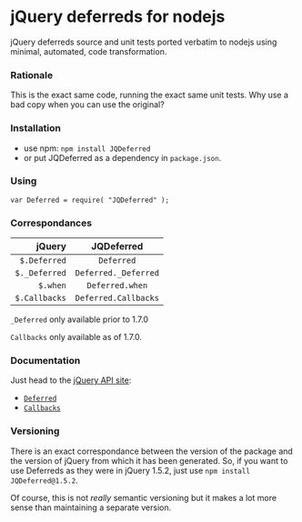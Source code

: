 jQuery deferreds for nodejs
===========================
jQuery deferreds source and unit tests ported verbatim to nodejs using minimal, automated, code transformation.

### Rationale

This is the exact same code, running the exact same unit tests. Why use a bad copy when you can use the original?

### Installation

* use npm: `npm install JQDeferred`
* or put JQDeferred as a dependency in `package.json`.

### Using

`var Deferred = require( "JQDeferred" );`

### Correspondances

| jQuery        | JQDeferred           |
| -------------:|:--------------------:|
| `$.Deferred`  | `Deferred`           |
| `$._Deferred` | `Deferred._Deferred` |
| `$.when`      | `Deferred.when`      |
| `$.Callbacks` | `Deferred.Callbacks` |

`_Deferred` only available prior to 1.7.0

`Callbacks` only available as of 1.7.0.

### Documentation

Just head to the [jQuery API site](http://api.jquery.com/):
* [`Deferred`](http://api.jquery.com/category/deferred-object/)
* [`Callbacks`](http://api.jquery.com/category/callbacks-object/)

### Versioning

There is an exact correspondance between the version of the package and the version of jQuery from which it has been generated. So, if you want to use Deferreds as they were in jQuery 1.5.2, just use `npm install JQDeferred@1.5.2`.

Of course, this is not _really_ semantic versioning but it makes a lot more sense than maintaining a separate version.